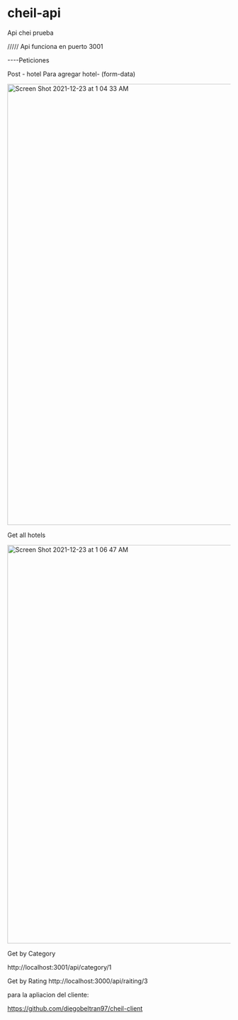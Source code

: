 # cheil-api
Api chei prueba


///// Api funciona en puerto 3001

----Peticiones

Post - hotel
Para agregar hotel- (form-data)

<img width="995" alt="Screen Shot 2021-12-23 at 1 04 33 AM" src="https://user-images.githubusercontent.com/16843660/147195878-b0059861-3334-4edd-96c2-ff848587ea78.png">


Get all hotels

<img width="899" alt="Screen Shot 2021-12-23 at 1 06 47 AM" src="https://user-images.githubusercontent.com/16843660/147196048-44fa4437-1488-475b-b297-733d914bf4ca.png">


Get by Category

http://localhost:3001/api/category/1


Get by Rating
http://localhost:3000/api/raiting/3

para la apliacion del cliente:

https://github.com/diegobeltran97/cheil-client



